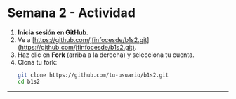 # Semana 2 - Actividad 


1. **Inicia sesión en GitHub**.
2. Ve a [https://github.com/jfinfocesde/b1s2.git](https://github.com/jfinfocesde/b1s2.git).
3. Haz clic en **Fork** (arriba a la derecha) y selecciona tu cuenta.
4. Clona tu fork:
   ```bash
   git clone https://github.com/tu-usuario/b1s2.git
   cd b1s2
   ```

---

